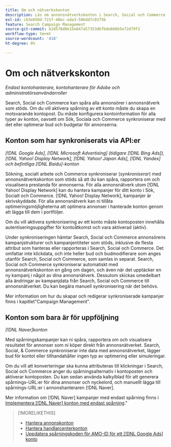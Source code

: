 ```yaml
---
title: Om och nätverkskonton
description: Läs om annonsnätverkskonton i Search, Social och Commerce.
exl-id: cb3e650d-721f-48ec-ada3-50bdd7c0375b
feature: Search Campaign Management
source-git-commit: b2d578d0e15e647a57353dbfbde666b5e72d79f2
workflow-type: tm+mt
source-wordcount: '418'
ht-degree: 0%

---
```


# Om och nätverkskonton

*Endast kontohanterare, kontohanterare för Adobe och administratörsanvändarroller*

Search, Social och Commerce kan spåra alla annonsörer i annonsnätverk som stöds. Om du vill aktivera spårning av ett konto måste du skapa en motsvarande kontopost. Du måste konfigurera kontoinformation för alla typer av konton, oavsett om Sök, Sociala och Commerce synkroniserar med det eller optimerar bud och budgetar för annonserna.

## Konton som har synkroniserats via API:er

*[!DNL Google Ads], [!DNL Microsoft Advertising] (tidigare [!DNL Bing Ads]), [!DNL Yahoo! Display Network], [!DNL Yahoo! Japan Ads], [!DNL Yandex] och befintliga [!DNL Baidu]-konton*

Sökning, socialt arbete och Commerce synkroniserar (*synkroniserar*) med annonsnätverkskonton som stöds så att du kan spåra, rapportera om och visualisera prestanda för annonserna. För alla annonsnätverk utom [!DNL Yahoo! Display Network] kan du hantera kampanjer för ditt konto i Sök, Socialt och Commerce. [!DNL Yahoo! Display Network], kampanjer är skrivskyddade. För alla annonsnätverk kan ni tillåta optimeringsmöjligheterna att optimera annonser i hanterade konton genom att lägga till dem i portföljer.

Om du vill aktivera synkronisering av ett konto måste kontoposten innehålla autentiseringsuppgifter för kontoåtkomst och vara aktiverad (aktiv).

Under synkroniseringen hämtar Search, Social och Commerce annonsörens kampanjstrukturer och kampanjentiteter som stöds, inklusive de flesta attribut som hanteras eller rapporteras i Search, Social och Commerce. Det omfattar inte klickdata, och inte heller bud och budmodifierare som anges utanför Search, Social och Commerce, som samlas in separat. Search, Social och Commerce synkroniserar automatiskt med annonsnätverkskonton en gång om dagen, och även när det upptäcker en ny kampanj i något av dina annonsnätverk. Dessutom skickas omedelbart alla ändringar av kampanjdata från Search, Social och Commerce till annonsnätverket. Du kan begära manuell synkronisering när det behövs.

Mer information om hur du skapar och redigerar synkroniserade kampanjer finns i kapitlet&quot;Campaign Management&quot;.

## Konton som bara är för uppföljning

*[!DNL Naver]konton*

Med spårningskampanjer kan ni spåra, rapportera om och visualisera resultatet för annonser som ni köper direkt från annonsnätverket. Search, Social, &amp; Commerce synkroniserar inte data med annonsnätverket, lägger bud för kontot eller tillhandahåller ingen typ av optimering eller simuleringar.

Om du vill att konverteringar ska kunna attributeras till klickningar i Search, Social och Commerce anger du spårningsalternativ i kontoposten och aktiverar kontoposten. Du kan sedan använda kalkylblad för att generera spårnings-URL:er för dina annonser och nyckelord, och manuellt lägga till spårnings-URL:er i annonshanteraren [!DNL Naver].

Mer information om [!DNL Naver] kampanjer med endast spårning finns i [Implementera [!DNL Naver] konton med endast spårning](/help/search-social-commerce/campaign-management/naver-tracking-only-account-implement.md).&quot;

>[!MORELIKETHIS]
>
>* [Hantera annonskonton](ad-network-account-manage.md)
>* [Hantera handlarcenterkonton](merchant-account-manage.md)
>* [Uppdatera spårningskoden för AMO-ID för ett [!DNL Google Ads] konto](update-amo-id-google.md)
